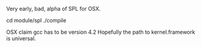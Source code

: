 
Very early, bad, alpha of SPL for OSX.

cd module/spl
./compile

OSX claim gcc has to be version 4.2
Hopefully the path to kernel.framework is universal.




